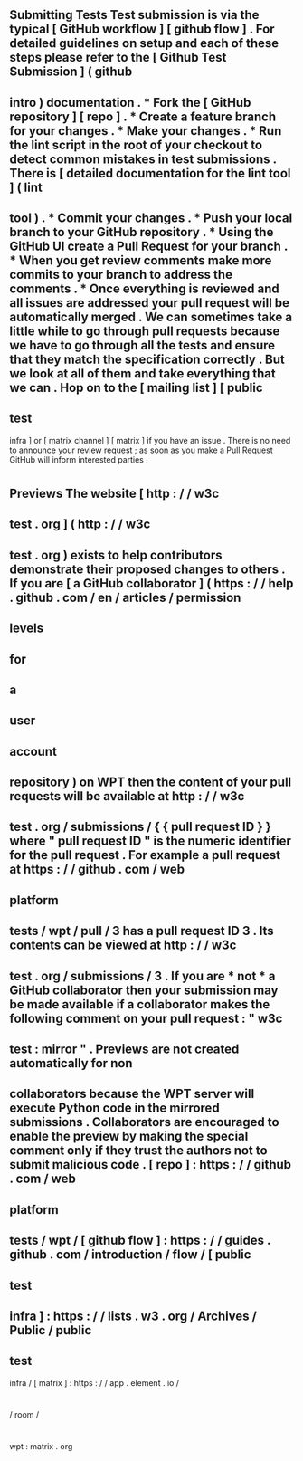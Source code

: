#
Submitting
Tests
Test
submission
is
via
the
typical
[
GitHub
workflow
]
[
github
flow
]
.
For
detailed
guidelines
on
setup
and
each
of
these
steps
please
refer
to
the
[
Github
Test
Submission
]
(
github
-
intro
)
documentation
.
*
Fork
the
[
GitHub
repository
]
[
repo
]
.
*
Create
a
feature
branch
for
your
changes
.
*
Make
your
changes
.
*
Run
the
lint
script
in
the
root
of
your
checkout
to
detect
common
mistakes
in
test
submissions
.
There
is
[
detailed
documentation
for
the
lint
tool
]
(
lint
-
tool
)
.
*
Commit
your
changes
.
*
Push
your
local
branch
to
your
GitHub
repository
.
*
Using
the
GitHub
UI
create
a
Pull
Request
for
your
branch
.
*
When
you
get
review
comments
make
more
commits
to
your
branch
to
address
the
comments
.
*
Once
everything
is
reviewed
and
all
issues
are
addressed
your
pull
request
will
be
automatically
merged
.
We
can
sometimes
take
a
little
while
to
go
through
pull
requests
because
we
have
to
go
through
all
the
tests
and
ensure
that
they
match
the
specification
correctly
.
But
we
look
at
all
of
them
and
take
everything
that
we
can
.
Hop
on
to
the
[
mailing
list
]
[
public
-
test
-
infra
]
or
[
matrix
channel
]
[
matrix
]
if
you
have
an
issue
.
There
is
no
need
to
announce
your
review
request
;
as
soon
as
you
make
a
Pull
Request
GitHub
will
inform
interested
parties
.
#
#
Previews
The
website
[
http
:
/
/
w3c
-
test
.
org
]
(
http
:
/
/
w3c
-
test
.
org
)
exists
to
help
contributors
demonstrate
their
proposed
changes
to
others
.
If
you
are
[
a
GitHub
collaborator
]
(
https
:
/
/
help
.
github
.
com
/
en
/
articles
/
permission
-
levels
-
for
-
a
-
user
-
account
-
repository
)
on
WPT
then
the
content
of
your
pull
requests
will
be
available
at
http
:
/
/
w3c
-
test
.
org
/
submissions
/
{
{
pull
request
ID
}
}
where
"
pull
request
ID
"
is
the
numeric
identifier
for
the
pull
request
.
For
example
a
pull
request
at
https
:
/
/
github
.
com
/
web
-
platform
-
tests
/
wpt
/
pull
/
3
has
a
pull
request
ID
3
.
Its
contents
can
be
viewed
at
http
:
/
/
w3c
-
test
.
org
/
submissions
/
3
.
If
you
are
*
not
*
a
GitHub
collaborator
then
your
submission
may
be
made
available
if
a
collaborator
makes
the
following
comment
on
your
pull
request
:
"
w3c
-
test
:
mirror
"
.
Previews
are
not
created
automatically
for
non
-
collaborators
because
the
WPT
server
will
execute
Python
code
in
the
mirrored
submissions
.
Collaborators
are
encouraged
to
enable
the
preview
by
making
the
special
comment
only
if
they
trust
the
authors
not
to
submit
malicious
code
.
[
repo
]
:
https
:
/
/
github
.
com
/
web
-
platform
-
tests
/
wpt
/
[
github
flow
]
:
https
:
/
/
guides
.
github
.
com
/
introduction
/
flow
/
[
public
-
test
-
infra
]
:
https
:
/
/
lists
.
w3
.
org
/
Archives
/
Public
/
public
-
test
-
infra
/
[
matrix
]
:
https
:
/
/
app
.
element
.
io
/
#
/
room
/
#
wpt
:
matrix
.
org
